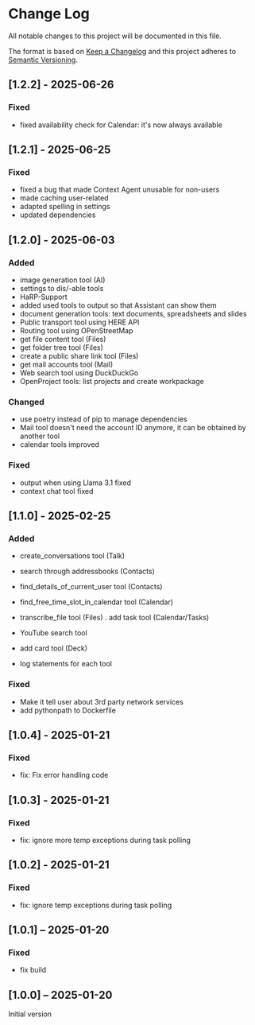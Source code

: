 <!--
  - SPDX-FileCopyrightText: 2024 Nextcloud GmbH and Nextcloud contributors
  - SPDX-License-Identifier: AGPL-3.0-or-later
-->
# Change Log
All notable changes to this project will be documented in this file.

The format is based on [Keep a Changelog](http://keepachangelog.com/)
and this project adheres to [Semantic Versioning](http://semver.org/).

## [1.2.2] - 2025-06-26

### Fixed 
- fixed availability check for Calendar: it's now always available

## [1.2.1] - 2025-06-25

### Fixed
- fixed a bug that made Context Agent unusable for non-users
- made caching user-related
- adapted spelling in settings
- updated dependencies

## [1.2.0] - 2025-06-03

### Added
- image generation tool (AI)
- settings to dis/-able tools
- HaRP-Support
- added used tools to output so that Assistant can show them
- document generation tools: text documents, spreadsheets and slides
- Public transport tool using HERE API 
- Routing tool using OPenStreetMap
- get file content tool (Files)
- get folder tree tool (Files)
- create a public share link tool (Files)
- get mail accounts tool (Mail)
- Web search tool using DuckDuckGo
- OpenProject tools: list projects and create workpackage

### Changed
- use poetry instead of pip to manage dependencies
- Mail tool doesn't need the account ID anymore, it can be obtained by another tool
- calendar tools improved

### Fixed
- output when using Llama 3.1 fixed
- context chat tool fixed


## [1.1.0] - 2025-02-25

### Added
- create_conversations tool (Talk)
- search through addressbooks (Contacts)
- find_details_of_current_user tool (Contacts)
- find_free_time_slot_in_calendar tool (Calendar)
- transcribe_file tool (Files)
. add task tool (Calendar/Tasks)
- YouTube search tool
- add card tool (Deck)

- log statements for each tool

### Fixed
- Make it tell user about 3rd party network services
- add pythonpath to Dockerfile

## [1.0.4] - 2025-01-21

### Fixed

- fix: Fix error handling code

## [1.0.3] - 2025-01-21

### Fixed

- fix: ignore more temp exceptions during task polling


## [1.0.2] - 2025-01-21

### Fixed

 - fix: ignore temp exceptions during task polling

## [1.0.1] – 2025-01-20

### Fixed

- fix build

## [1.0.0] – 2025-01-20

Initial version
